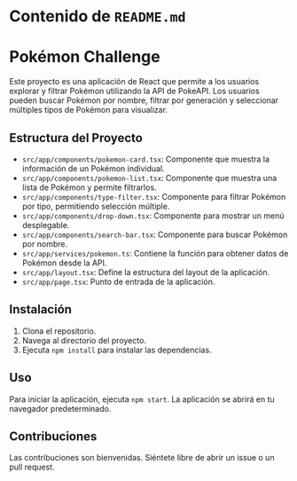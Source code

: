 # Contenido de `README.md`

# Pokémon Challenge

Este proyecto es una aplicación de React que permite a los usuarios explorar y filtrar Pokémon utilizando la API de PokeAPI. Los usuarios pueden buscar Pokémon por nombre, filtrar por generación y seleccionar múltiples tipos de Pokémon para visualizar.

## Estructura del Proyecto

- `src/app/components/pokemon-card.tsx`: Componente que muestra la información de un Pokémon individual.
- `src/app/components/pokemon-list.tsx`: Componente que muestra una lista de Pokémon y permite filtrarlos.
- `src/app/components/type-filter.tsx`: Componente para filtrar Pokémon por tipo, permitiendo selección múltiple.
- `src/app/components/drop-down.tsx`: Componente para mostrar un menú desplegable.
- `src/app/components/search-bar.tsx`: Componente para buscar Pokémon por nombre.
- `src/app/services/pokemon.ts`: Contiene la función para obtener datos de Pokémon desde la API.
- `src/app/layout.tsx`: Define la estructura del layout de la aplicación.
- `src/app/page.tsx`: Punto de entrada de la aplicación.

## Instalación

1. Clona el repositorio.
2. Navega al directorio del proyecto.
3. Ejecuta `npm install` para instalar las dependencias.

## Uso

Para iniciar la aplicación, ejecuta `npm start`. La aplicación se abrirá en tu navegador predeterminado.

## Contribuciones

Las contribuciones son bienvenidas. Siéntete libre de abrir un issue o un pull request.